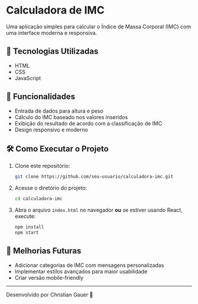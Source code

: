 # Calculadora de IMC

Uma aplicação simples para calcular o Índice de Massa Corporal (IMC) com uma interface moderna e responsiva.

## 🚀 Tecnologias Utilizadas
- HTML
- CSS
- JavaScript

## 🎯 Funcionalidades
- Entrada de dados para altura e peso
- Cálculo do IMC baseado nos valores inseridos
- Exibição do resultado de acordo com a classificação de IMC
- Design responsivo e moderno


## 🛠 Como Executar o Projeto
1. Clone este repositório:
   ```bash
   git clone https://github.com/seu-usuario/calculadora-imc.git
   ```
2. Acesse o diretório do projeto:
   ```bash
   cd calculadora-imc
   ```
3. Abra o arquivo `index.html` no navegador **ou** se estiver usando React, execute:
   ```bash
   npm install
   npm start
   ```

## 📌 Melhorias Futuras
- Adicionar categorias de IMC com mensagens personalizadas
- Implementar estilos avançados para maior usabilidade
- Criar versão mobile-friendly

---
Desenvolvido por Christian Gauer 🚀

